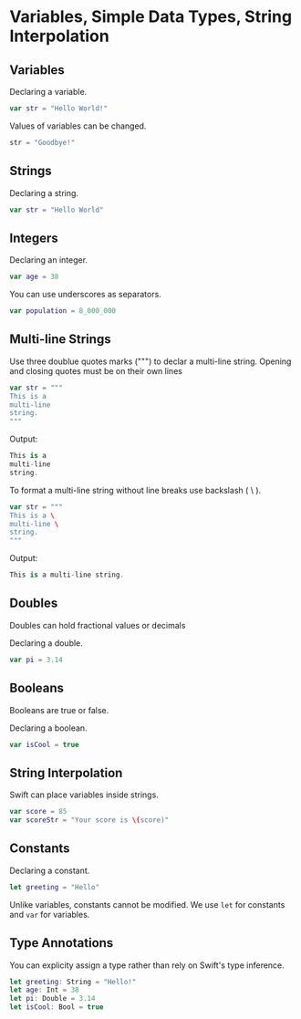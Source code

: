 # Variables, Simple Data Types, String Interpolation 

## Variables

Declaring a variable.

``` swift
var str = "Hello World!"
```

Values of variables can be changed.

``` swift
str = "Goodbye!"
```

## Strings

Declaring a string.

``` swift
var str = "Hello World" 
```

## Integers

Declaring an integer.

``` swift
var age = 38 
```

You can use underscores as separators.

``` swift
var population = 8_000_000 
```

## Multi-line Strings

Use three doublue quotes marks (""") to declar a multi-line string.
Opening and closing quotes must be on their own lines

``` swift
var str = """
This is a
multi-line
string.
"""
``` 
Output:
``` swift
This is a 
multi-line 
string.
 ```

 To format a multi-line string without line breaks use backslash ( \\ ).

 ``` swift
var str = """
This is a \
multi-line \
string.
"""
```
Output:
``` swift
This is a multi-line string.
 ```

## Doubles

Doubles can hold fractional values or decimals

Declaring a double.

``` swift
var pi = 3.14
```

## Booleans
Booleans are true or false.

Declaring a boolean.

``` swift
var isCool = true
```

## String Interpolation

Swift can place variables inside strings.

``` swift
var score = 85
var scoreStr = "Your score is \(score)"
```

## Constants

Declaring a constant.

``` swift
let greeting = "Hello"
```

Unlike variables, constants cannot be modified.
We use `let` for constants and `var` for variables.

## Type Annotations

You can explicity assign a type rather than rely on Swift's type inference.

``` swift
let greeting: String = "Hello!"
let age: Int = 38
let pi: Double = 3.14
let isCool: Bool = true
```